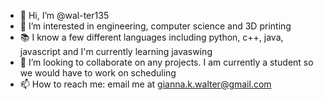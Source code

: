 - 👋 Hi, I’m @wal-ter135
- 👀 I’m interested in engineering, computer science and 3D printing
- 📚 I know a few different languages including python, c++, java, javascript and I'm currently learning javaswing
- 💞️ I’m looking to collaborate on any projects. I am currently a student so we would have to work on scheduling
- 📫 How to reach me: email me at gianna.k.walter@gmail.com

<!---
wal-ter135/wal-ter135 is a ✨ special ✨ repository because its `README.md` (this file) appears on your GitHub profile.
You can click the Preview link to take a look at your changes.
--->
